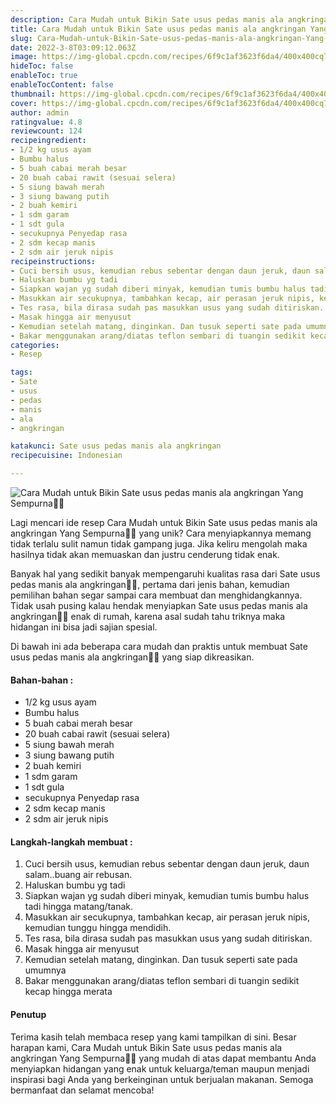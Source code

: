 ```yaml
---
description: Cara Mudah untuk Bikin Sate usus pedas manis ala angkringan Yang Sempurna"
title: Cara Mudah untuk Bikin Sate usus pedas manis ala angkringan Yang Sempurna
slug: Cara-Mudah-untuk-Bikin-Sate-usus-pedas-manis-ala-angkringan-Yang-Sempurna
date: 2022-3-8T03:09:12.063Z
image: https://img-global.cpcdn.com/recipes/6f9c1af3623f6da4/400x400cq70/photo.jpg
hideToc: false
enableToc: true
enableTocContent: false
thumbnail: https://img-global.cpcdn.com/recipes/6f9c1af3623f6da4/400x400cq70/photo.jpg
cover: https://img-global.cpcdn.com/recipes/6f9c1af3623f6da4/400x400cq70/photo.jpg
author: admin
ratingvalue: 4.8
reviewcount: 124
recipeingredient:
- 1/2 kg usus ayam
- Bumbu halus
- 5 buah cabai merah besar
- 20 buah cabai rawit (sesuai selera)
- 5 siung bawah merah
- 3 siung bawang putih
- 2 buah kemiri
- 1 sdm garam
- 1 sdt gula
- secukupnya Penyedap rasa
- 2 sdm kecap manis
- 2 sdm air jeruk nipis
recipeinstructions:
- Cuci bersih usus, kemudian rebus sebentar dengan daun jeruk, daun salam..buang air rebusan.
- Haluskan bumbu yg tadi
- Siapkan wajan yg sudah diberi minyak, kemudian tumis bumbu halus tadi hingga matang/tanak.
- Masukkan air secukupnya, tambahkan kecap, air perasan jeruk nipis, kemudian tunggu hingga mendidih.
- Tes rasa, bila dirasa sudah pas masukkan usus yang sudah ditiriskan.
- Masak hingga air menyusut
- Kemudian setelah matang, dinginkan. Dan tusuk seperti sate pada umumnya
- Bakar menggunakan arang/diatas teflon sembari di tuangin sedikit kecap hingga merata
categories:
- Resep

tags:
- Sate
- usus
- pedas
- manis
- ala
- angkringan

katakunci: Sate usus pedas manis ala angkringan
recipecuisine: Indonesian

---
```


![Cara Mudah untuk Bikin Sate usus pedas manis ala angkringan Yang Sempurna👩‍🍳](https://img-global.cpcdn.com/recipes/6f9c1af3623f6da4/400x400cq70/photo.jpg)

Lagi mencari ide resep Cara Mudah untuk Bikin Sate usus pedas manis ala angkringan Yang Sempurna👩‍🍳 yang unik? Cara menyiapkannya memang tidak terlalu sulit namun tidak gampang juga. Jika keliru mengolah maka hasilnya tidak akan memuaskan dan justru cenderung tidak enak.

Banyak hal yang sedikit banyak mempengaruhi kualitas rasa dari Sate usus pedas manis ala angkringan👩‍🍳, pertama dari jenis bahan, kemudian pemilihan bahan segar sampai cara membuat dan menghidangkannya. Tidak usah pusing kalau hendak menyiapkan Sate usus pedas manis ala angkringan👩‍🍳 enak di rumah, karena asal sudah tahu triknya maka hidangan ini bisa jadi sajian spesial.

Di bawah ini ada beberapa cara mudah dan praktis untuk membuat Sate usus pedas manis ala angkringan👩‍🍳 yang siap dikreasikan.

<!--inarticleads1-->

#### Bahan-bahan :

- 1/2 kg usus ayam
- Bumbu halus
- 5 buah cabai merah besar
- 20 buah cabai rawit (sesuai selera)
- 5 siung bawah merah
- 3 siung bawang putih
- 2 buah kemiri
- 1 sdm garam
- 1 sdt gula
- secukupnya Penyedap rasa
- 2 sdm kecap manis
- 2 sdm air jeruk nipis

<!--inarticleads2-->

#### Langkah-langkah membuat :

1. Cuci bersih usus, kemudian rebus sebentar dengan daun jeruk, daun salam..buang air rebusan.
1. Haluskan bumbu yg tadi
1. Siapkan wajan yg sudah diberi minyak, kemudian tumis bumbu halus tadi hingga matang/tanak.
1. Masukkan air secukupnya, tambahkan kecap, air perasan jeruk nipis, kemudian tunggu hingga mendidih.
1. Tes rasa, bila dirasa sudah pas masukkan usus yang sudah ditiriskan.
1. Masak hingga air menyusut
1. Kemudian setelah matang, dinginkan. Dan tusuk seperti sate pada umumnya
1. Bakar menggunakan arang/diatas teflon sembari di tuangin sedikit kecap hingga merata

#### Penutup

Terima kasih telah membaca resep yang kami tampilkan di sini. Besar harapan kami, Cara Mudah untuk Bikin Sate usus pedas manis ala angkringan Yang Sempurna👩‍🍳 yang mudah di atas dapat membantu Anda menyiapkan hidangan yang enak untuk keluarga/teman maupun menjadi inspirasi bagi Anda yang berkeinginan untuk berjualan makanan. Semoga bermanfaat dan selamat mencoba!